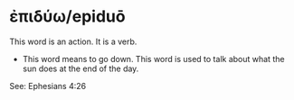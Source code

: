 # ἐπιδύω/epiduō
This word is an action. It is a verb.

* This word means to go down. This word is used to talk about what the sun does at the end of the day.

See: Ephesians 4:26
